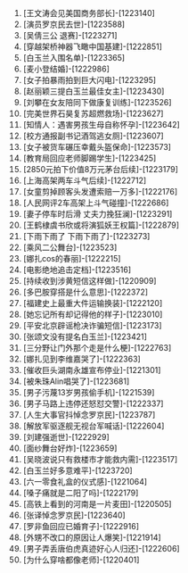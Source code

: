 
1. [王文涛会见美国商务部长]-[1223140]
1. [演员罗京民去世]-[1223588]
1. [吴倩三公 退赛]-[1223271]
1. [穿越架桥神器飞瞰中国基建]-[1222851]
1. [白玉兰入围名单]-[1223365]
1. [麦小登结婚]-[1222986]
1. [女子拍暴雨拍到巨大闪电]-[1223295]
1. [赵丽颖三提白玉兰最佳女主]-[1223430]
1. [刘攀在女友陪同下做康复训练]-[1223526]
1. [完美世界石昊复苏超燃救场]-[1223627]
1. [知情人：遇害男孩生母自称怀孕]-[1223642]
1. [校方通报副书记酒驾逃女厕]-[1223607]
1. [女子被货车碾压幸戴头盔保命]-[1223573]
1. [教育局回应老师脚踢学生]-[1223425]
1. [2850元拍下价值8万元茅台后续]-[1223179]
1. [上海高架两车斗气后续]-[1222712]
1. [女童剪掉顾客头发遭索赔一万多]-[1222176]
1. [人民网评2车高架上斗气碰撞]-[1222686]
1. [妻子停车时后滑 丈夫力挽狂澜]-[1223291]
1. [王鹤棣虞书欣或将演狐妖王权篇]-[1222879]
1. [下雨下雨了 下雨下雨了]-[1223273]
1. [乘风二公舞台]-[1223523]
1. [娜扎cos的春丽]-[1222215]
1. [电影绝地追击定档]-[1223516]
1. [持续收到涉黄短信这样做]-[1220909]
1. [多巴胺穿搭是什么意思]-[1222372]
1. [福建史上最重大件运输换装]-[1222120]
1. [她忘记所有却记得他的样子]-[1223010]
1. [平安北京辟谣枪决诈骗短信]-[1223173]
1. [张颂文没有提名白玉兰]-[1223421]
1. [三分野让门外那个走是什么梗]-[1222763]
1. [娜扎见到李维嘉哭了]-[1222363]
1. [催收巨头湖南永雄宣布停业]-[1221301]
1. [被朱珠Alin唱哭了]-[1223681]
1. [男子污蔑13岁男孩偷手机]-[1221539]
1. [男子马路上违停还怒怼交警]-[1222337]
1. [人生大事官抖悼念罗京民]-[1223787]
1. [解放军驱逐舰无视台军喊话]-[1222604]
1. [刘建强逝世]-[1222929]
1. [面纱舞台好炸]-[1223659]
1. [吴晓波说只有救楼市才能救内需]-[1223517]
1. [白玉兰好多意难平]-[1223720]
1. [六一零食礼盒的仪式感]-[1221064]
1. [嗓子痛就是二阳了吗]-[1222179]
1. [高铁上看到的河南是一片麦田]-[1220505]
1. [张译悼念罗京民]-[1223640]
1. [罗非鱼回应已婚育子]-[1222916]
1. [外甥不改口的原因让人爆笑]-[1221914]
1. [男子弄丢唐伯虎真迹好心人归还]-[1222606]
1. [为什么穿啥都像老师]-[1220401]